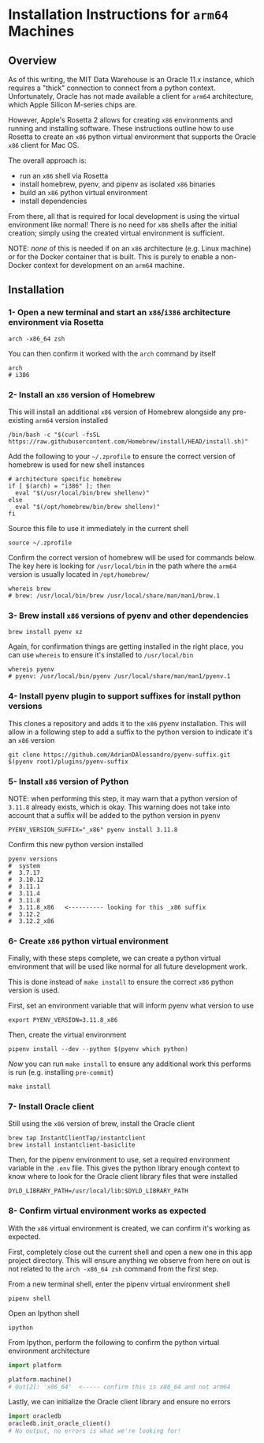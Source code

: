 # Installation Instructions for `arm64` Machines


## Overview
As of this writing, the MIT Data Warehouse is an Oracle 11.x instance, which requires a "thick" 
connection to connect from a python context.  Unfortunately, Oracle has not made available a 
client for `arm64` architecture, which Apple Silicon M-series chips are.

However, Apple's Rosetta 2 allows for creating `x86` environments and running and installing 
software.  These instructions outline how to use Rosetta to create an `x86` python virtual
environment that supports the Oracle `x86` client for Mac OS.

The overall approach is:
- run an `x86` shell via Rosetta
- install homebrew, pyenv, and pipenv as isolated `x86` binaries
- build an `x86` python virtual environment
- install dependencies

From there, all that is required for local development is using the virtual environment
like normal!  There is no need for `x86` shells after the initial creation; simply using the
created virtual environment is sufficient.

NOTE: _none_ of this is needed if on an `x86` architecture (e.g. Linux machine) or for the Docker container
that is built.  This is purely to enable a non-Docker context for development on an `arm64` machine.

## Installation

### 1- Open a new terminal and start an `x86`/`i386` architecture environment via Rosetta
```shell
arch -x86_64 zsh
```

You can then confirm it worked with the `arch` command by itself
```shell
arch
# i386
```

### 2- Install an `x86` version of Homebrew

This will install an additional `x86` version of Homebrew alongside any pre-existing `arm64` version installed
```shell
/bin/bash -c "$(curl -fsSL https://raw.githubusercontent.com/Homebrew/install/HEAD/install.sh)"
```

Add the following to your `~/.zprofile` to ensure the correct version of homebrew is used for new shell
instances
```shell
# architecture specific homebrew
if [ $(arch) = "i386" ]; then
  eval "$(/usr/local/bin/brew shellenv)"
else
  eval "$(/opt/homebrew/bin/brew shellenv)"
fi
```

Source this file to use it immediately in the current shell
```shell
source ~/.zprofile
```

Confirm the correct version of homebrew will be used for commands below.  The key here is looking
for `/usr/local/bin` in the path where the `arm64` version is usually located in `/opt/homebrew/`
```shell
whereis brew
# brew: /usr/local/bin/brew /usr/local/share/man/man1/brew.1
```

### 3- Brew install `x86` versions of pyenv and other dependencies

```shell
brew install pyenv xz
```

Again, for confirmation things are getting installed in the right place, you can use `whereis` to
ensure it's installed to `/usr/local/bin`

```shell
whereis pyenv
# pyenv: /usr/local/bin/pyenv /usr/local/share/man/man1/pyenv.1
```

### 4- Install pyenv plugin to support suffixes for install python versions

This clones a repository and adds it to the `x86` pyenv installation.  This will allow in a following
step to add a suffix to the python version to indicate it's an `x86` version

```shell
git clone https://github.com/AdrianDAlessandro/pyenv-suffix.git $(pyenv root)/plugins/pyenv-suffix
```

### 5- Install `x86` version of Python

NOTE: when performing this step, it may warn that a python version of `3.11.8` already exists, which is okay.  This warning does not take into account that a suffix will be added to the python version in pyenv

```shell
PYENV_VERSION_SUFFIX="_x86" pyenv install 3.11.8
```

Confirm this new python version installed
```shell
pyenv versions
#  system
#  3.7.17
#  3.10.12
#  3.11.1
#  3.11.4
#  3.11.8
#  3.11.8_x86   <---------- looking for this _x86 suffix
#  3.12.2
#  3.12.2_x86
```

### 6- Create `x86` python virtual environment

Finally, with these steps complete, we can create a python virtual environment that will be 
used like normal for all future development work.

This is done instead of `make install` to ensure the correct `x86` python version is used.

First, set an environment variable that will inform pyenv what version to use
```shell
export PYENV_VERSION=3.11.8_x86
```

Then, create the virtual environment
```shell
pipenv install --dev --python $(pyenv which python)
```

_Now_ you can run `make install` to ensure any additional work this performs is run (e.g. installing
`pre-commit`)
```shell
make install
```

### 7- Install Oracle client

Still using the `x86` version of brew, install the Oracle client

```shell
brew tap InstantClientTap/instantclient
brew install instantclient-basiclite
```

Then, for the pipenv environment to use, set a required environment variable in the `.env`
file.  This gives the python library enough context to know where to look for the Oracle client
library files that were installed
```shell
DYLD_LIBRARY_PATH=/usr/local/lib:$DYLD_LIBRARY_PATH
```

### 8- Confirm virtual environment works as expected

With the `x86` virtual environment is created, we can confirm it's working as expected.

First, completely close out the current shell and open a new one in this app project directory.  This 
will ensure anything we observe from here on out is not related to the `arch -x86_64 zsh` command
from the first step.

From a new terminal shell, enter the pipenv virtual environment shell
```shell
pipenv shell
```

Open an Ipython shell
```shell
ipython
```

From Ipython, perform the following to confirm the python virtual environment architecture
```python
import platform

platform.machine()
# Out[2]: 'x86_64'  <----- confirm this is x86_64 and not arm64
```

Lastly, we can initialize the Oracle client library and ensure no errors
```python
import oracledb
oracledb.init_oracle_client()
# No output, no errors is what we're looking for!
```